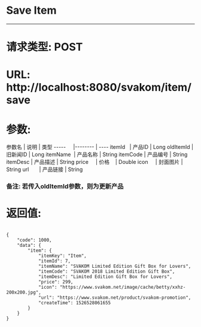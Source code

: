 # Save Item
---
# 请求类型: POST
# URL: http://localhost:8080/svakom/item/save
# 参数:
参数名     | 说明    | 类型
-----     |-------- | ----
itemId    | 产品ID   | Long
oldItemId | 旧新闻ID | Long
itemName  | 产品名称 | String
itemCode  | 产品编号 | String
itemDesc  | 产品描述 | String
price     | 价格     | Double
icon      | 封面图片 | String
url       | 产品链接 | String
### 备注: 若传入oldItemId参数，则为更新产品
# 返回值:
<pre><code>
{
    "code": 1000,
    "data": {
        "item": {
            "itemKey": "Item",
            "itemId": 7,
            "itemName": "SVAKOM Limited Edition Gift Box for Lovers",
            "itemCode": "SVAKOM 2018 Limited Edition Gift Box",
            "itemDesc": "Limited Edition Gift Box for Lovers",
            "price": 299,
            "icon": "https://www.svakom.net/image/cache/betty/xxhz-200x200.jpg",
            "url": "https://www.svakom.net/product/svakom-promotion",
            "createTime": 1526528061655
        }
    }
}
</code></pre>
